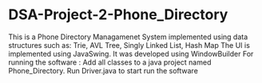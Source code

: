 # DSA-Project-2-Phone_Directory
This is a Phone Directory Managamenet System implemented using data structures such as: 
Trie, AVL Tree, Singly Linked List, Hash Map
The UI is implemented using JavaSwing. It was developed using WindowBuilder
For running the software : 
Add all classes to a java project named Phone_Directory.
Run Driver.java to start run the software
